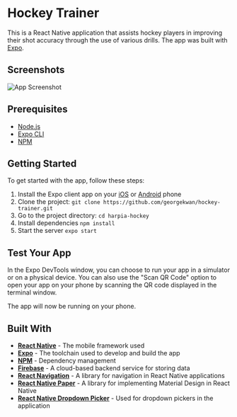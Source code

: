 # **Hockey Trainer**

This is a React Native application that assists hockey players in improving their shot accuracy through the use of various drills. The app was built with [Expo](https://expo.io/).

## Screenshots

![App Screenshot](https://i.imgur.com/Q0oXdQe.gifv)

## Prerequisites

- [Node.js](https://nodejs.org/)
- [Expo CLI](https://docs.expo.io/versions/latest/workflow/expo-cli/)
- [NPM](https://www.npmjs.com/)

## Getting Started

To get started with the app, follow these steps:

1. Install the Expo client app on your [iOS](https://apps.apple.com/us/app/expo-go/id982107779) or [Android](https://play.google.com/store/apps/details?id=host.exp.exponent&gl=US) phone
2. Clone the project: `git clone https://github.com/georgekwan/hockey-trainer.git`
3. Go to the project directory: `cd harpia-hockey`
4. Install dependencies `npm install`
5. Start the server `expo start`

## Test Your App

In the Expo DevTools window, you can choose to run your app in a simulator or on a physical device. You can also use the "Scan QR Code" option to open your app on your phone by scanning the QR code displayed in the terminal window.

The app will now be running on your phone.

## Built With

- [**React Native**](https://reactnative.dev/) - The mobile framework used
- [**Expo**](https://expo.io/) - The toolchain used to develop and build the app
- [**NPM**](https://www.npmjs.com/) - Dependency management
- [**Firebase**](https://firebase.google.com/) - A cloud-based backend service for storing data
- [**React Navigation**](https://reactnavigation.org/) - A library for navigation in React Native applications
- [**React Native Paper**](https://reactnativepaper.com/) - A library for implementing Material Design in React Native
- [**React Native Dropdown Picker**](https://hossein-zare.github.io/react-native-dropdown-picker-website/) - Used for dropdown pickers in the application
